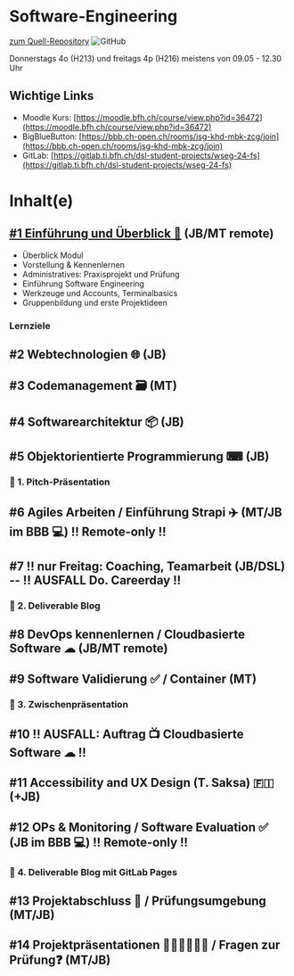 # Software-Engineering

[zum Quell-Repository](https://github.com/digital-sustainability/module-wseg)
![GitHub](https://img.shields.io/github/license/digital-sustainability/module-wseg)

Donnerstags 4o (H213) und freitags 4p (H216)
meistens von 09.05 - 12.30 Uhr

## Wichtige Links
 * Moodle Kurs: [https://moodle.bfh.ch/course/view.php?id=36472](https://moodle.bfh.ch/course/view.php?id=36472)
 * BigBlueButton: [https://bbb.ch-open.ch/rooms/jsg-khd-mbk-zcg/join](https://bbb.ch-open.ch/rooms/jsg-khd-mbk-zcg/join)
 * GitLab: [https://gitlab.ti.bfh.ch/dsl-student-projects/wseg-24-fs](https://gitlab.ti.bfh.ch/dsl-student-projects/wseg-24-fs)
 
# Inhalt(e)

## [#1 Einführung und Überblick 🚀](https://github.com/digital-sustainability/module-wseg/blob/24/fs/docs/slides/content/01/01.md) (JB/MT remote)
 - Überblick Modul
 - Vorstellung & Kennenlernen
 - Administratives: Praxisprojekt und Prüfung
 - Einführung Software Engineering
 - Werkzeuge und Accounts, Terminalbasics
 - Gruppenbildung und erste Projektideen

### Lernziele

## #2 Webtechnologien 🌐 (JB)

## #3 Codemanagement 🗃️ (MT)

## #4 Softwarearchitektur 📦 (JB)

## #5 Objektorientierte Programmierung ⌨ (JB)
### 🏃 1. Pitch-Präsentation

## #6 Agiles Arbeiten / Einführung Strapi ✈️ (MT/JB im BBB 💻) !! Remote-only !!  

## #7 !! nur Freitag: Coaching, Teamarbeit (JB/DSL) -- !! AUSFALL Do. Careerday !!
### 🏃 2. Deliverable Blog

## #8 DevOps kennenlernen / Cloudbasierte Software ☁  (JB/MT remote)

## #9 Software Validierung ✅ / Container (MT)  
### 🏃 3. Zwischenpräsentation

## #10 !! AUSFALL: Auftrag 📺 Cloudbasierte Software ☁ !!

## #11 Accessibility and UX Design (T. Saksa) 🇫🇮  (+JB)

## #12 OPs & Monitoring / Software Evaluation ✅ (JB im BBB 💻) !! Remote-only !!
### 🏃 4. Deliverable Blog mit GitLab Pages

## #13 Projektabschluss 🏁 / Prüfungsumgebung (MT/JB)

## #14 Projektpräsentationen 👨🏼‍🏫👩🏼‍🏫 / Fragen zur Prüfung❓ (MT/JB)

